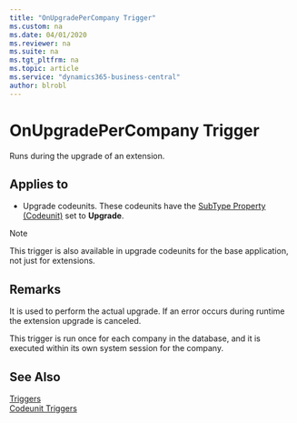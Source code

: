 ```yaml
---
title: "OnUpgradePerCompany Trigger"
ms.custom: na
ms.date: 04/01/2020
ms.reviewer: na
ms.suite: na
ms.tgt_pltfrm: na
ms.topic: article
ms.service: "dynamics365-business-central"
author: blrobl
---
```


# OnUpgradePerCompany Trigger
Runs during the upgrade of an extension.

## Applies to  
-  Upgrade codeunits. These codeunits have the [SubType Property \(Codeunit\)](../properties/devenv-subtype-property-codeunit.md) set to **Upgrade**.  

> [!NOTE]  
>  This trigger is also available in upgrade codeunits for the base application, not just for extensions.  

## Remarks  
It is used to perform the actual upgrade. If an error occurs during runtime the extension upgrade is canceled.

This trigger is run once for each company in the database, and it is executed within its own system session for the company.

## See Also  
 [Triggers](devenv-triggers.md)  
 [Codeunit Triggers](devenv-codeunit-triggers.md)  